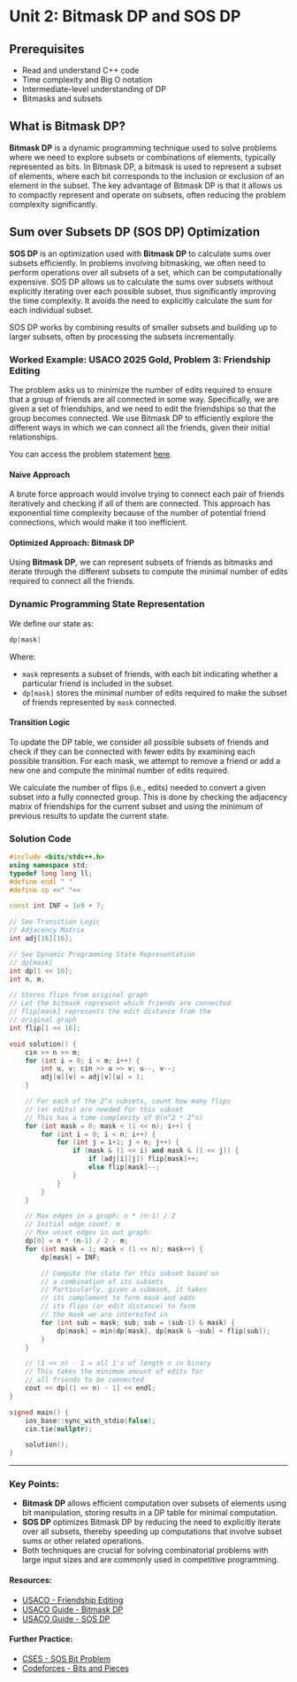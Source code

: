 # Unit 2: Bitmask DP and SOS DP
## Prerequisites
- Read and understand C++ code
- Time complexity and Big O notation
- Intermediate-level understanding of DP
- Bitmasks and subsets

## What is Bitmask DP?

**Bitmask DP** is a dynamic programming technique used to solve problems where we need to explore subsets or combinations of elements, typically represented as bits. In Bitmask DP, a bitmask is used to represent a subset of elements, where each bit corresponds to the inclusion or exclusion of an element in the subset. The key advantage of Bitmask DP is that it allows us to compactly represent and operate on subsets, often reducing the problem complexity significantly.

## Sum over Subsets DP (SOS DP) Optimization

**SOS DP** is an optimization used with **Bitmask DP** to calculate sums over subsets efficiently. In problems involving bitmasking, we often need to perform operations over all subsets of a set, which can be computationally expensive. SOS DP allows us to calculate the sums over subsets without explicitly iterating over each possible subset, thus significantly improving the time complexity. It avoids the need to explicitly calculate the sum for each individual subset.

SOS DP works by combining results of smaller subsets and building up to larger subsets, often by processing the subsets incrementally.

### Worked Example: USACO 2025 Gold, Problem 3: Friendship Editing

The problem asks us to minimize the number of edits required to ensure that a group of friends are all connected in some way. Specifically, we are given a set of friendships, and we need to edit the friendships so that the group becomes connected. We use Bitmask DP to efficiently explore the different ways in which we can connect all the friends, given their initial relationships.

You can access the problem statement [here](https://usaco.org/index.php?page=viewproblem2&cpid=1499).

#### Naive Approach

A brute force approach would involve trying to connect each pair of friends iteratively and checking if all of them are connected. This approach has exponential time complexity because of the number of potential friend connections, which would make it too inefficient.

#### Optimized Approach: Bitmask DP

Using **Bitmask DP**, we can represent subsets of friends as bitmasks and iterate through the different subsets to compute the minimal number of edits required to connect all the friends.

### Dynamic Programming State Representation

We define our state as:

```cpp
dp[mask]
```

Where:
- `mask` represents a subset of friends, with each bit indicating whether a particular friend is included in the subset.
- `dp[mask]` stores the minimal number of edits required to make the subset of friends represented by `mask` connected.

#### Transition Logic

To update the DP table, we consider all possible subsets of friends and check if they can be connected with fewer edits by examining each possible transition. For each mask, we attempt to remove a friend or add a new one and compute the minimal number of edits required.

We calculate the number of flips (i.e., edits) needed to convert a given subset into a fully connected group. This is done by checking the adjacency matrix of friendships for the current subset and using the minimum of previous results to update the current state.

### Solution Code

```c++
#include <bits/stdc++.h>
using namespace std;
typedef long long ll;
#define endl " "
#define sp <<" "<<

const int INF = 1e9 + 7;

// See Transition Logic
// Adjacency Matrix
int adj[16][16];

// See Dynamic Programming State Representation
// dp[mask]
int dp[1 << 16];
int n, m;

// Stores flips from original graph
// Let the bitmask represent which friends are connected
// flip[mask] represents the edit distance from the
// original graph
int flip[1 << 16];

void solution() {
    cin >> n >> m;
    for (int i = 0; i < m; i++) {
        int u, v; cin >> u >> v; u--, v--;
        adj[u][v] = adj[v][u] = 1;
    }

    // For each of the 2^n subsets, count how many flips
    // (or edits) are needed for this subset
    // This has a time complexity of O(n^2 * 2^n)
    for (int mask = 0; mask < (1 << n); i++) {
        for (int i = 0; i < n; i++) {
            for (int j = i+1; j < n; j++) {
                if (mask & (1 << i) and mask & (1 << j)) {
                    if (adj[i][j]) flip[mask]++;
                    else flip[mask]--;
                }
            }
        }
    }

    // Max edges in a graph: n * (n-1) / 2
    // Initial edge count: m
    // Max unset edges in out graph:
    dp[0] = n * (n-1) / 2 - m;
    for (int mask = 1; mask < (1 << n); mask++) {
        dp[mask] = INF;

        // Compute the state for this subset based on
        // a combination of its subsets
        // Particularly, given a submask, it takes
        // its complement to form mask and adds
        // its flips (or edit distance) to form
        // the mask we are interested in
        for (int sub = mask; sub; sub = (sub-1) & mask) {
            dp[mask] = min(dp[mask], dp[mask & ~sub] + flip[sub]);
        }
    }

    // (1 << n) - 1 = all 1's of length n in binary
    // This takes the minimum amount of edits for
    // all friends to be connected
    cout << dp[(1 << n) - 1] << endl;
}

signed main() {
    ios_base::sync_with_stdio(false);
    cin.tie(nullptr);

    solution();
}
```

---

### Key Points:

- **Bitmask DP** allows efficient computation over subsets of elements using bit manipulation, storing results in a DP table for minimal computation.
- **SOS DP** optimizes Bitmask DP by reducing the need to explicitly iterate over all subsets, thereby speeding up computations that involve subset sums or other related operations.
- Both techniques are crucial for solving combinatorial problems with large input sizes and are commonly used in competitive programming.

#### Resources:
- [USACO - Friendship Editing](https://usaco.org/index.php?page=viewproblem2&cpid=1499)
- [USACO Guide - Bitmask DP](https://usaco.guide/gold/dp-bitmasks?lang=cpp)
- [USACO Guide - SOS DP](https://usaco.guide/plat/dp-sos?lang=cpp)

#### Further Practice:
- [CSES - SOS Bit Problem](https://cses.fi/problemset/task/1654)
- [Codeforces - Bits and Pieces](https://codeforces.com/contest/1208/problem/F)
